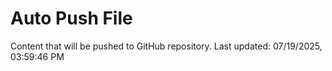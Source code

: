 # Auto Push File

Content that will be pushed to GitHub repository.
Last updated: 07/19/2025, 03:59:46 PM